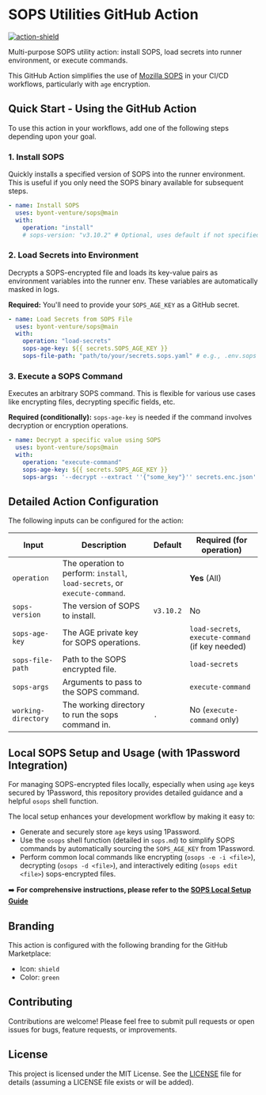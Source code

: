 # SOPS Utilities GitHub Action

[![action-shield]][action-url]

Multi-purpose SOPS utility action: install SOPS, load secrets into runner environment, or execute commands.

This GitHub Action simplifies the use of [Mozilla SOPS](https://github.com/getsops/sops) in your CI/CD workflows, particularly with `age` encryption.

## Quick Start - Using the GitHub Action

To use this action in your workflows, add one of the following steps depending upon your goal.

### 1. Install SOPS

Quickly installs a specified version of SOPS into the runner environment. This is useful if you only need the SOPS binary available for subsequent steps.

```yaml
- name: Install SOPS
  uses: byont-venture/sops@main
  with:
    operation: "install"
    # sops-version: "v3.10.2" # Optional, uses default if not specified
```

### 2. Load Secrets into Environment

Decrypts a SOPS-encrypted file and loads its key-value pairs as environment variables into the runner env. These variables are automatically masked in logs.

**Required:** You'll need to provide your `SOPS_AGE_KEY` as a GitHub secret.

```yaml
- name: Load Secrets from SOPS File
  uses: byont-venture/sops@main
  with:
    operation: "load-secrets"
    sops-age-key: ${{ secrets.SOPS_AGE_KEY }}
    sops-file-path: "path/to/your/secrets.sops.yaml" # e.g., .env.sops or secrets/production.sops.json
```

### 3. Execute a SOPS Command

Executes an arbitrary SOPS command. This is flexible for various use cases like encrypting files, decrypting specific fields, etc.

**Required (conditionally):** `sops-age-key` is needed if the command involves decryption or encryption operations.

```yaml
- name: Decrypt a specific value using SOPS
  uses: byont-venture/sops@main
  with:
    operation: "execute-command"
    sops-age-key: ${{ secrets.SOPS_AGE_KEY }}
    sops-args: '--decrypt --extract ''{"some_key"}'' secrets.enc.json'
```

## Detailed Action Configuration

The following inputs can be configured for the action:

| Input               | Description                                                                | Default   | Required (for operation)                          |
| ------------------- | -------------------------------------------------------------------------- | --------- | ------------------------------------------------- |
| `operation`         | The operation to perform: `install`, `load-secrets`, or `execute-command`. |           | **Yes** (All)                                     |
| `sops-version`      | The version of SOPS to install.                                            | `v3.10.2` | No                                                |
| `sops-age-key`      | The AGE private key for SOPS operations.                                   |           | `load-secrets`, `execute-command` (if key needed) |
| `sops-file-path`    | Path to the SOPS encrypted file.                                           |           | `load-secrets`                                    |
| `sops-args`         | Arguments to pass to the SOPS command.                                     |           | `execute-command`                                 |
| `working-directory` | The working directory to run the sops command in.                          | `.`       | No (`execute-command` only)                       |

## Local SOPS Setup and Usage (with 1Password Integration)

For managing SOPS-encrypted files locally, especially when using `age` keys secured by 1Password, this repository provides detailed guidance and a helpful `osops` shell function.

The local setup enhances your development workflow by making it easy to:

- Generate and securely store `age` keys using 1Password.
- Use the `osops` shell function (detailed in `sops.md`) to simplify SOPS commands by automatically sourcing the `SOPS_AGE_KEY` from 1Password.
- Perform common local commands like encrypting (`osops -e -i <file>`), decrypting (`osops -d <file>`), and interactively editing (`osops edit <file>`) sops-encrypted files.

➡️ **For comprehensive instructions, please refer to the [SOPS Local Setup Guide](./sops.md)**

## Branding

This action is configured with the following branding for the GitHub Marketplace:

- Icon: `shield`
- Color: `green`

## Contributing

Contributions are welcome! Please feel free to submit pull requests or open issues for bugs, feature requests, or improvements.

## License

This project is licensed under the MIT License. See the [LICENSE](./LICENSE) file for details (assuming a LICENSE file exists or will be added).

[action-shield]: https://img.shields.io/badge/GitHub_Action-SOPS_Utilities-green?style=for-the-badge&logo=githubactions
[action-url]: https://github.com/marketplace/actions/sops-utilities
